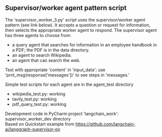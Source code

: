 ## Supervisor/worker agent pattern script ##
The 'supervisor_worker_3.py' script uses the supervisor/worker agent pattern (see link below). It accepts a question or request for information, then selects the appropriate worker agent to respond. The supervisor agent has three agents to choose from:  
- a query agent that searches for information in an employee handbook in a PDF; the PDF is in the data directory.
- an agent to search Wikipedia.
- an agent that can search the web.

Test with appropriate 'content' in 'input_data'; use 'prnt_msg(response['messages'])' to see steps in 'messages.'  

Simple test scripts for each agent are in the agent_test directory  
  - wikipedia_test.py: working  
  - tavily_test.py: working  
  - pdf_query_test.py: working

Development code in PyCharm project 'langchain_work':  supervisor_worker_dev directory  
Based on Quickstart example from https://github.com/langchain-ai/langgraph-supervisor-py



